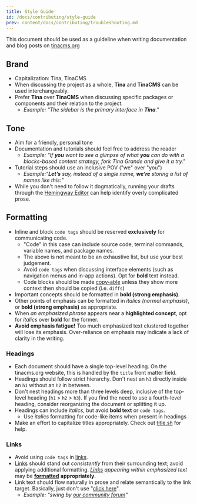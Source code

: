 ```yaml
---
title: Style Guide
id: /docs/contributing/style-guide
prev: content/docs/contributing/troubleshooting.md
---
```


This document should be used as a guideline when writing documentation and blog posts on [tinacms.org](http://tinacms.org)

## Brand

- Capitalization: Tina, TinaCMS
- When discussing the project as a whole, **Tina** and **TinaCMS** can be used interchangeably.
- Prefer **Tina** over **TinaCMS** when discussing specific packages or components and their relation to the project.
  - _Example: "The sidebar is the primary interface in **Tina**."_

## Tone

- Aim for a friendly, personal tone
- Documentation and tutorials should feel free to address the reader
  - _Example: "If **you** want to see a glimpse of what **you** can do with a blocks-based content strategy, fork Tina Grande and give it a try."_
- Tutorial steps should use an inclusive POV ("we" over "you")
  - _Example:"**Let’s** say, instead of a single name, **we’re** storing a list of names like this:"_
- While you don't need to follow it dogmatically, running your drafts through the [Hemingway Editor](http://hemingwayapp.com/) can help identify overly complicated prose.

## Formatting

- Inline and block `code tags` should be reserved **exclusively** for communicating code.
  - "Code" in this case can include source code, terminal commands, variable names, and package names.
  - The above is not meant to be an exhaustive list, but use your best judgement.
  - Avoid `code tags` when discussing interface elements (such as navigation menus and in-app actions). Opt for **bold** text instead.
  - Code blocks should be made [copy-able](https://github.com/tinacms/tinacms.org/blob/master/README.md#copy-able-code-block) unless they show more context then should be copied (i.e. `diffs`)
- Important concepts should be formatted in **bold (strong emphasis)**.
- Other points of emphasis can be formatted in _italics (normal emphasis)_, or **bold (strong emphasis)** as appropriate.
- When _an emphasized phrase_ appears near a **highlighted concept**, opt for _italics_ over **bold** for the former.
- **Avoid emphasis fatigue!** Too much emphasized text clustered together will lose its emphasis. Over-reliance on emphasis may indicate a lack of clarity in the writing.

### Headings

- Each document should have a single top-level heading. On the tinacms.org website, this is handled by the `title` front matter field.
- Headings should follow strict hierarchy. Don't nest an `h3` directly inside an `h1` without an `h2` in between.
- Don't nest headings more than three levels deep, inclusive of the top-level heading (`h1` > `h2` > `h3`). If you find the need to use a fourth-level heading, consider reorganizing the document or splitting it up.
- Headings can include _italics_, but avoid **bold text** or `code tags`.
  - Use _italics_ formatting for code-like items when present in headings
- Make an effort to capitalize titles appropriately. Check out [title.sh](https://title.sh/) for help.

### Links

- Avoid using `code tags` in [links](https://tinacms.org).
- [Links](https://tinacms.org) should stand out _consistently_ from their surrounding text; avoid applying additional formatting. _[Links](https://tinacms.org) appearing within emphasized text_ may be [**formatted**](https://tinacms.org) **appropriately**.
- Link text should flow naturally in prose and relate semantically to the link target. Basically, just don't use "[click here](https://tinacms.org)".
  - _Example: "swing by [our community forum](https://community.tinacms.org/)"_
